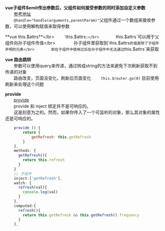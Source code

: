 **vue子组件$emit传出参数后，父组件如何接受参数的同时添加自定义参数**</br>
　　[参考地址](https://blog.csdn.net/u010007013/article/details/100134803)</br>
　　```@handle="handle(arguments,parentParam)"```父组件通过一个数组来接收参数，可以使用解构赋值来取得参数</br>

**vue this.$attrs**</br>
　　`this.$attrs`:</br>
　　　　`this.$attrs`可以用于父组件向孙子组件传值</br>
　　　　孙子组件里获取到`this.$attrs`的值是除了子组件声明的元素</br>
　　　　即在子组件中使用过后在孙子组件中无法通过`this.$attrs`来获取</br>

**vue 路由跳转**</br>
　　参数可以使用query来传递，通过转成string的方法来避免下次刷新获取不到传递的对象</br>
　　路由改变，页面没变化，刷新后页面变化
　　`this.$router.go(0)` 目前使用刷新来处理这个问题</br>

**provide**</br>
　　[provide](https://blog.csdn.net/qq_39075021/article/details/106767357)</br>
　　provide 和 inject 绑定并不是可响应的。</br>
　　这是刻意为之的。然而，如果你传入了一个可监听的对象，那么其对象的属性还是可响应的。</br>
```javascript
	provide () {
		return {
			getRefresh: this.getRefresh
		}
	},
	methods: {
      getRefresh(){
        return this.refresh
      }
    }
	// 子组件
	inject:['getRefresh'],
	watch: {
	  refresh(val){
		console.log(val)
	  }
	},
	computed:{
	  refresh(){
		return this.getRefresh && this.getRefresh().frequency
	  }
	},
```

